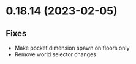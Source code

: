 # 0.18.14 (2023-02-05)

## Fixes

- Make pocket dimension spawn on floors only
- Remove world selector changes

